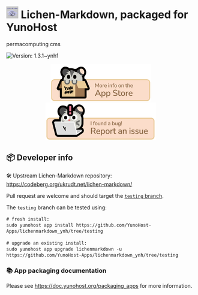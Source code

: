 <!--
N.B.: This README was automatically generated by <https://github.com/YunoHost/apps_tools/blob/main/readme_generator>
It shall NOT be edited by hand.
-->

<h1>
  <img src="https://raw.githubusercontent.com/YunoHost/apps/master/logos/lichenmarkdown.png" width="32px" alt="Logo of Lichen-Markdown">
  Lichen-Markdown, packaged for YunoHost
</h1>

permacomputing cms

![Version: 1.3.1~ynh1](https://img.shields.io/badge/Version-1.3.1~ynh1-rgba(0,150,0,1)?style=for-the-badge)

<div align="center">
<a href="https://apps.yunohost.org/app/lichenmarkdown"><img height="100px" src="https://github.com/YunoHost/yunohost-artwork/raw/refs/heads/main/badges/neopossum-badges/badge_more_info_on_the_appstore.svg"/></a>
<a href="https://github.com/YunoHost-Apps/lichenmarkdown_ynh/issues"><img height="100px" src="https://github.com/YunoHost/yunohost-artwork/raw/refs/heads/main/badges/neopossum-badges/badge_report_an_issue.svg"/></a>
</div>

## 📦 Developer info

🛠️ Upstream Lichen-Markdown repository: <https://codeberg.org/ukrudt.net/lichen-markdown/>

Pull request are welcome and should target the [`testing` branch](https://github.com/YunoHost-Apps/lichenmarkdown_ynh/tree/testing).

The `testing` branch can be tested using:
```
# fresh install:
sudo yunohost app install https://github.com/YunoHost-Apps/lichenmarkdown_ynh/tree/testing

# upgrade an existing install:
sudo yunohost app upgrade lichenmarkdown -u https://github.com/YunoHost-Apps/lichenmarkdown_ynh/tree/testing
```

### 📚 App packaging documentation

Please see <https://doc.yunohost.org/packaging_apps> for more information.